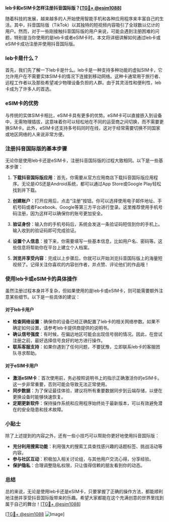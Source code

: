 **leb卡和eSIM卡怎样注册抖音国际版？[[TG💪+ @esim1088](https://t.me/s/esim1088)]**

随着科技的发展，越来越多的人开始使用智能手机和各种应用程序来丰富自己的生活。其中，抖音国际版（TikTok）以其独特的短视频内容吸引了全球数以亿计的用户。然而，对于一些刚接触抖音国际版的用户来说，可能会遇到注册困难的问题，特别是当你使用的是leb卡或者eSIM卡时。本文将详细讲解如何通过leb卡或eSIM卡成功注册并使用抖音国际版。

### leb卡是什么？

首先，我们先了解一下leb卡是什么。leb卡是一种支持多种功能的虚拟SIM卡，它允许用户在不需要实体SIM卡的情况下连接到移动网络。这种卡通常用于旅行者、远程工作者以及那些希望减少物理设备负担的人群。由于其灵活性和便利性，leb卡成为了许多人的首选。

### eSIM卡的优势

与传统的实体SIM卡相比，eSIM卡具有更多的优势。eSIM卡可以直接嵌入到设备中，无需物理插拔，这意味着你可以轻松地在不同的运营商之间切换，而不需要更换SIM卡。此外，eSIM卡还支持多号码同时在线，这对于经常需要切换不同国家或地区网络的人来说非常方便。

### 注册抖音国际版的基本步骤

无论你是使用leb卡还是eSIM卡，注册抖音国际版的过程大致相同。以下是一些基本步骤：

1. **下载抖音国际版应用**：首先，你需要从官方应用商店下载抖音国际版应用程序。无论是iOS还是Android系统，都可以通过App Store或Google Play轻松找到并下载。

2. **创建账户**：打开应用后，点击“注册”按钮。你可以选择使用电子邮件地址、手机号码或者Facebook、Google等第三方平台进行登录。这里推荐使用手机号码注册，因为这样可以确保你的账号更加安全。

3. **验证身份**：输入你的手机号码后，系统会发送一条验证码短信到你的手机上。输入收到的验证码即可完成验证。

4. **设置个人信息**：接下来，你需要填写一些基本信息，比如用户名、密码等。这些信息将帮助你在平台上建立个人档案。

5. **浏览并享受内容**：完成以上步骤后，你就可以开始浏览抖音国际版上的海量短视频了。记得关注你喜欢的内容创作者，并点赞、评论他们的作品哦！

### 使用leb卡或eSIM卡的具体操作

虽然注册过程本身并不复杂，但如果使用的是leb卡或eSIM卡，则可能需要额外注意某些细节。以下是一些具体的建议：

#### 对于leb卡用户

- **检查网络设置**：确保你的设备已经正确配置了leb卡的相关网络参数。如果不确定如何设置，请参考leb卡提供商提供的说明书。
- **确认信号强度**：有时候，在偏远地区可能会出现信号弱的情况。因此，在尝试注册之前，最好选择信号良好的地方进行操作。
- **联系客服支持**：如果你遇到了任何问题，不要犹豫，立即联系leb卡的客服团队寻求帮助。

#### 对于eSIM卡用户

- **激活eSIM卡**：首次使用前，务必按照说明书上的指示正确激活你的eSIM卡。这一步非常重要，否则可能会导致无法正常使用。
- **同步数据**：为了保证最佳体验，建议将所有重要数据同步到云端存储，以便在更换设备时能够快速恢复。
- **定期更新软件**：保持操作系统和应用程序始终处于最新版本，可以有效避免潜在的安全隐患和技术故障。

### 小贴士

除了上述提到的内容之外，还有一些小技巧可以帮助你更好地使用抖音国际版：

- **充分利用搜索功能**：利用强大的搜索工具查找感兴趣的话题标签、挑战活动等内容。
- **参与社区互动**：积极加入相关讨论组，与其他用户交流心得，分享经验。
- **保护隐私**：合理调整隐私权限，只让值得信赖的朋友看到你的动态。

### 总结

总的来说，无论是使用leb卡还是eSIM卡，只要掌握了正确的操作方法，都能顺利地注册并享受抖音国际版带来的乐趣。希望大家都能在这个充满创意的世界里找到属于自己的舞台！[[TG💪+ @esim1088](https://t.me/s/esim1088)]

[[TG💪+ @esim1088](https://t.me/s/esim1088) ![Image](https://i.postimg.cc/4NQfJmqS/Snipaste-2025-05-13-00-14-12.png)]